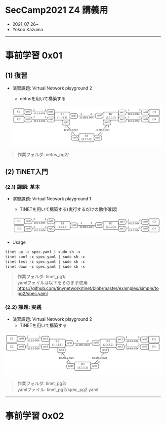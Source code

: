 # SecCamp2021 Z4 講義用 
- 2021_07_26~  
- Yokoo Kazuma  

---

# 事前学習 0x01
## (1) 復習
- 演習課題: Virtual Network playground 2  
  - netnsを用いて構築する
 
  ![](img/topo3.png)

>作業フォルダ: netns_pg2/

## (2) TiNET入門 
### (2.1) 課題: 基本  
- 演習課題: Virtual Network playground 1  
  - TiNETを用いて構築する(実行するだけの動作確認)

  ![](img/topo2.png)

- Usage  

~~~
tinet up -c spec.yaml | sudo sh -x
tinet conf -c spec.yaml | sudo sh -x
tinet test -c spec.yaml | sudo sh -x
tinet down -c spec.yaml | sudo sh -x
~~~

>作業フォルダ: tinet_pg1/  
>yamlファイルは以下をそのまま使用   
>https://github.com/tinynetwork/tinet/blob/master/examples/simple/topo2/spec.yaml  

### (2.2) 課題: 実践  
- 演習課題: Virtual Network playground 2  
  - TiNETを用いて構築する

 ![](img/topo3.png)

>作業フォルダ: tinet_pg2/  
>yamlファイル: tinet_pg2/spec_pg2.yaml  

---

# 事前学習 0x02


